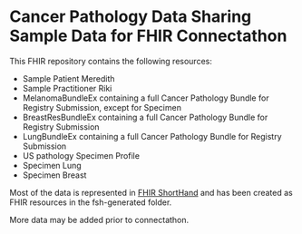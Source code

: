 # Cancer Pathology Data Sharing Sample Data for FHIR Connectathon

This FHIR repository contains the following resources:

* Sample Patient Meredith
* Sample Practitioner Riki
* MelanomaBundleEx containing a full Cancer Pathology Bundle for Registry Submission, except for Specimen
* BreastResBundleEx containing a full Cancer Pathology Bundle for Registry Submission
* LungBundleEx containing a full Cancer Pathology Bundle for Registry Submission
* US pathology Specimen Profile
* Specimen Lung
* Specimen Breast

Most of the data is represented in [FHIR ShortHand](https://hl7.org/fhir/uv/shorthand/) and has been created as FHIR resources in the fsh-generated folder.

More data may be added prior to connectathon.
